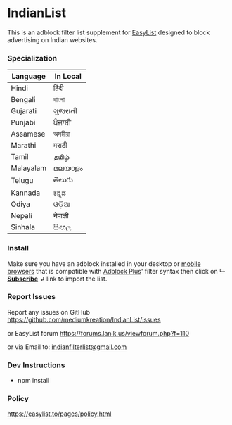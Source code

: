 # IndianList

This is an adblock filter list supplement for [EasyList](https://github.com/easylist/easylist) designed to block advertising on Indian websites.

### Specialization

|Language | In Local
|---        |----| 
| Hindi     | हिंदी
| Bengali   | বাংলা 
| Gujarati  | ગુજરાતી 
| Punjabi   | ਪੰਜਾਬੀ
| Assamese  | অসমীয়া
| Marathi   | मराठी
| Tamil     | தமிழ்
| Malayalam | മലയാളം  
| Telugu    | తెలుగు
| Kannada   | ಕನ್ನಡ
| Odiya     | ଓଡ଼ିଆ
| Nepali    | नेपाली
| Sinhala   | සිංහල


### Install 

Make sure you have an adblock installed in your desktop or [mobile browsers](https://adblockbrowser.org/) that is compatible with [Adblock Plus](https://adblockplus.org/)' filter syntax then click on ↳ [**Subscribe**](https://subscribe.adblockplus.org/?location=https://easylist-downloads.adblockplus.org/indianlist.txt&title=IndianList) ↲ link to import the list.

### Report Issues

Report any issues on GitHub https://github.com/mediumkreation/IndianList/issues 

or EasyList forum https://forums.lanik.us/viewforum.php?f=110

or via Email to: indianfilterlist@gmail.com

### Dev Instructions

 - npm install

### Policy

https://easylist.to/pages/policy.html
